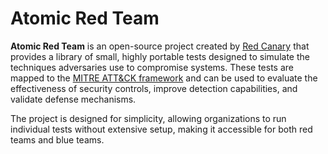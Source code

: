 # Atomic Red Team

**Atomic Red Team** is an open-source project created by [Red Canary](https://redcanary.com/) that provides a library of small, highly portable tests designed to simulate the techniques adversaries use to compromise systems. These tests are mapped to the [MITRE ATT&CK framework](https://attack.mitre.org/) and can be used to evaluate the effectiveness of security controls, improve detection capabilities, and validate defense mechanisms. 

The project is designed for simplicity, allowing organizations to run individual tests without extensive setup, making it accessible for both red teams and blue teams.
